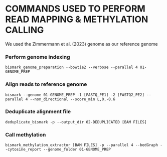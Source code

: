 # COMMANDS USED TO PERFORM READ MAPPING & METHYLATION CALLING

We used the Zimmermann et al. (2023) genome as our reference genome
### Perform genome indexing
```
bismark_genome_preparation --bowtie2 --verbose --parallel 4 01-GENOME_PREP
```

### Align reads to reference genome
```
bismark --genome 01-GENOME_PREP -1 [FASTQ_PE1] -2 [FASTQ2_PE2] --parallel 4 --non_directional --score_min L,0,-0.6
```

### Deduplicate alignment file
```
deduplicate_bismark -p --output_dir 02-DEDUPLICATED [BAM FILES]
``` 

### Call methylation
```
bismark_methylation_extractor [BAM FILES] -p --parallel 4 --bedGraph --cytosine_report --genome_folder 01-GENOME_PREP
```
